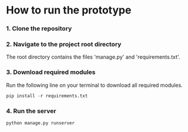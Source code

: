 # How to run the prototype 

### 1. Clone the repository
### 2. Navigate to the project root directory
The root directory contains the files 'manage.py' and 'requirements.txt'.
### 3. Download required modules
Run the following line on your terminal to download all required modules.
```python
pip install -r requirements.txt
```
### 4. Run the server
```python
python manage.py runserver
```
